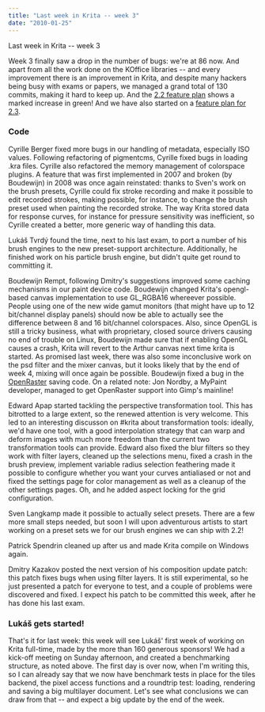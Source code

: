 ```yaml
---
title: "Last week in Krita -- week 3"
date: "2010-01-25"
---
```


Last week in Krita -- week 3

Week 3 finally saw a drop in the number of bugs: we're at 86 now. And apart from all the work done on the KOffice libraries -- and every improvement there is an improvement in Krita, and despite many hackers being busy with exams or papers, we managed a grand total of 130 commits, making it hard to keep up. And the [2.2 feature plan](http://wiki.koffice.org/index.php?title=Schedules/KOffice/2.2/Feature_Plan#Krita) shows a marked increase in green! And we have also started on a [feature plan for 2.3](http://wiki.koffice.org/index.php?title=Schedules/KOffice/2.3/Feature_Plan#Krita).

### Code

Cyrille Berger fixed more bugs in our handling of metadata, especially ISO values. Following refactoring of pigmentcms, Cyrille fixed bugs in loading .kra files. Cyrille also refactored the memory management of colorspace plugins. A feature that was first implemented in 2007 and broken (by Boudewijn) in 2008 was once again reinstated: thanks to Sven's work on the brush presets, Cyrille could fix stroke recording and make it possible to edit recorded strokes, making possible, for instance, to change the brush preset used when painting the recorded stroke. The way Krita stored data for response curves, for instance for pressure sensitivity was inefficient, so Cyrille created a better, more generic way of handling this data.

Lukáš Tvrdý found the time, next to his last exam, to port a number of his brush engines to the new preset-support architecture. Additionally, he finished work on his particle brush engine, but didn't quite get round to committing it.

Boudewijn Rempt, following Dmitry's suggestions improved some caching mechanisms in our paint device code. Boudewijn changed Krita's opengl-based canvas implementation to use GL\_RGBA16 whereever possible. People using one of the new wide gamut monitors (that might have up to 12 bit/channel display panels) should now be able to actually see the difference between 8 and 16 bit/channel colorspaces. Also, since OpenGL is still a tricky business, what with proprietary, closed source drivers causing no end of trouble on Linux, Boudewijn made sure that if enabling OpenGL causes a crash, Krita will revert to the Arthur canvas next time krita is started. As promised last week, there was also some inconclusive work on the psd filter and the mixer canvas, but it looks likely that by the end of week 4, mixing will once again be possible. Boudewijn fixed a bug in the [OpenRaster](http://create.freedesktop.org/wiki/OpenRaster) saving code. On a related note: Jon Nordby, a MyPaint developer, managed to get OpenRaster support into Gimp's mainline!

Edward Apap started tackling the perspective transformation tool. This has bitrotted to a large extent, so the renewed attention is very welcome. This led to an interesting discusson on #krita about transformation tools: ideally, we'd have one tool, with a good interpolation strategy that can warp and deform images with much more freedom than the current two transformation tools can provide. Edward also fixed the blur filters so they work with filter layers, cleaned up the selections menu, fixed a crash in the brush preview, implement variable radius selection feathering made it possible to configure whether you want your curves antialiased or not and fixed the settings page for color management as well as a cleanup of the other settings pages. Oh, and he added aspect locking for the grid configuration.

Sven Langkamp made it possible to actually select presets. There are a few more small steps needed, but soon I will upon adventurous artists to start working on a preset sets we for our brush engines we can ship with 2.2!

Patrick Spendrin cleaned up after us and made Krita compile on Windows again.

Dmitry Kazakov posted the next version of his composition update patch: this patch fixes bugs when using filter layers. It is still experimental, so he just presented a patch for everyone to test, and a couple of problems were discovered and fixed. I expect his patch to be committed this week, after he has done his last exam.

### Lukáš gets started!

That's it for last week: this week will see Lukáš' first week of working on Krita full-time, made by the more than 160 generous sponsors! We had a kick-off meeting on Sunday afternoon, and created a benchmarking structure, as noted above. The first day is over now, when I'm writing this, so I can already say that we now have benchmark tests in place for the tiles backend, the pixel access functions and a roundtrip test: loading, rendering and saving a big multilayer document. Let's see what conclusions we can draw from that -- and expect a big update by the end of the week.
